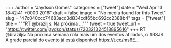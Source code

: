 
+++
author = "Jaydson Gomes"
categories = ["tweet"]
date = "Wed Apr 13 18:42:41 +0000 2016"
draft = false
image = "No media found for this Tweet"
slug = "47c040ccc74683acd3d834cdf65bc692cc2388b4"
tags = ["tweet"]
title = """RT @braziljs: Na próxima ..."""
tweet = true
tweet_url = "https://twitter.com/jaydson/status/720321324518895616"
+++
RT @braziljs: Na próxima semana rola mais um dos eventos afiliados, o #RSJS. A grade parcial do evento já está disponível https://t.co/ms6E…

